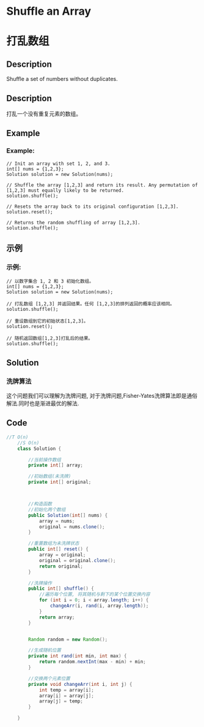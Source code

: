 # Shuffle an Array
# 打乱数组

## Description
Shuffle a set of numbers without duplicates.

## Description
打乱一个没有重复元素的数组。

## Example
### Example:
    // Init an array with set 1, 2, and 3.
    int[] nums = {1,2,3};
    Solution solution = new Solution(nums);
    
    // Shuffle the array [1,2,3] and return its result. Any permutation of [1,2,3] must equally likely to be returned.
    solution.shuffle();
    
    // Resets the array back to its original configuration [1,2,3].
    solution.reset();
    
    // Returns the random shuffling of array [1,2,3].
    solution.shuffle();

## 示例
###   示例:
    // 以数字集合 1, 2 和 3 初始化数组。
    int[] nums = {1,2,3};
    Solution solution = new Solution(nums);
    
    // 打乱数组 [1,2,3] 并返回结果。任何 [1,2,3]的排列返回的概率应该相同。
    solution.shuffle();
    
    // 重设数组到它的初始状态[1,2,3]。
    solution.reset();
    
    // 随机返回数组[1,2,3]打乱后的结果。
    solution.shuffle();


## Solution
### 洗牌算法
这个问题我们可以理解为洗牌问题, 对于洗牌问题,Fisher-Yates洗牌算法即是通俗解法.同时也是渐进最优的解法.


## Code 

```java
//T O(n)
    //S O(n)
    class Solution {

        //当前操作数组
        private int[] array;

        //初始数组(未洗牌)
        private int[] original;



        //构造函数
        //初始化两个数组
        public Solution(int[] nums) {
            array = nums;
            original = nums.clone();
        }

        //重置数组为未洗牌状态
        public int[] reset() {
            array = original;
            original = original.clone();
            return original;
        }

        //洗牌操作
        public int[] shuffle() {
            //遍历每个位置, 将其随机与剩下的某个位置交换内容
            for (int i = 0; i < array.length; i++) {
                changeArr(i, rand(i, array.length));
            }
            return array;
        }


        Random random = new Random();

        //生成随机位置
        private int rand(int min, int max) {
            return random.nextInt(max - min) + min;
        }

        //交换两个元素位置
        private void changeArr(int i, int j) {
            int temp = array[i];
            array[i] = array[j];
            array[j] = temp;
        }

    }
```